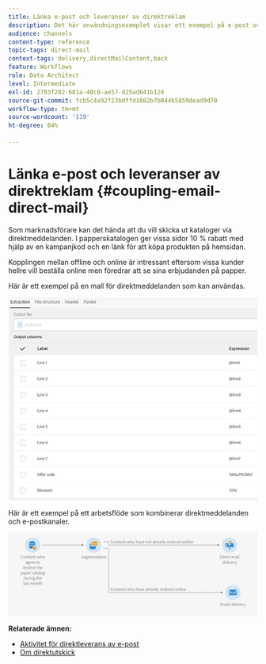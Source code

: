 ```yaml
---
title: Länka e-post och leveranser av direktreklam
description: Det här användningsexemplet visar ett exempel på e-post och direktreklam som skickas från ett arbetsflöde.
audience: channels
content-type: reference
topic-tags: direct-mail
context-tags: delivery,directMailContent,back
feature: Workflows
role: Data Architect
level: Intermediate
exl-id: 2783f282-681a-40c0-ae57-d25ad641b124
source-git-commit: fcb5c4a92f23bdffd1082b7b044b5859dead9d70
workflow-type: tm+mt
source-wordcount: '119'
ht-degree: 84%

---
```


# Länka e-post och leveranser av direktreklam {#coupling-email-direct-mail}

Som marknadsförare kan det hända att du vill skicka ut kataloger via direktmeddelanden. I papperskatalogen ger vissa sidor 10 % rabatt med hjälp av en kampanjkod och en länk för att köpa produkten på hemsidan.

Kopplingen mellan offline och online är intressant eftersom vissa kunder hellre vill beställa online men föredrar att se sina erbjudanden på papper.

Här är ett exempel på en mall för direktmeddelanden som kan användas.

![](assets/direct_mail_9.png)

Här är ett exempel på ett arbetsflöde som kombinerar direktmeddelanden och e-postkanaler.

![](assets/direct_mail_10.png)

**Relaterade ämnen:**

* [Aktivitet för direktleverans av e-post](../../automating/using/direct-mail-delivery.md)
* [Om direktutskick](../../channels/using/about-direct-mail.md)
